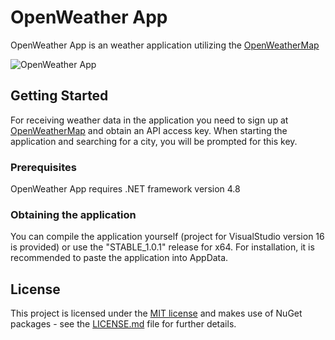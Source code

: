# OpenWeather App

OpenWeather App is an weather application utilizing the [OpenWeatherMap](https://openweathermap.org/)

![OpenWeather App](https://user-images.githubusercontent.com/51208355/83449030-32d0b180-a453-11ea-9a72-f4a30b955d64.png)

## Getting Started

For receiving weather data in the application you need to sign up at [OpenWeatherMap](https://openweathermap.org/)
and obtain an API access key. When starting the application and searching for a city, you will be prompted for this key.

### Prerequisites

OpenWeather App requires .NET framework version 4.8

### Obtaining the application

You can compile the application yourself (project for VisualStudio version 16 is provided) or use the "STABLE_1.0.1" release for x64.
For installation, it is recommended to paste the application into AppData.

## License

This project is licensed under the [MIT license](LICENSE.md)
and makes use of NuGet packages - see the [LICENSE.md](LICENSE.md) file for further details.